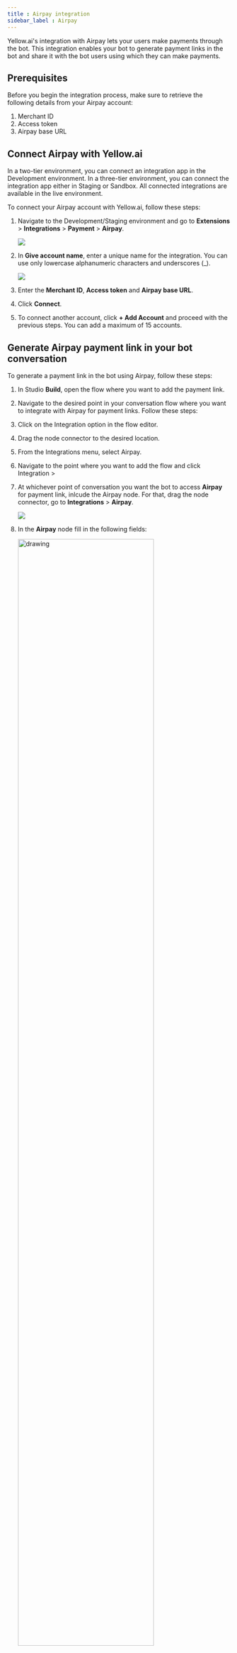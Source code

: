 ```yaml
---
title : Airpay integration
sidebar_label : Airpay
---
```


Yellow.ai's integration with Airpay lets your users make payments through the bot. This integration enables your bot to generate payment links in the bot and share it with the bot users using which they can make payments.

## Prerequisites

Before you begin the integration process, make sure to retrieve the following details from your Airpay account:

1. Merchant ID
2. Access token
3. Airpay base URL

## Connect Airpay with Yellow.ai

In a two-tier environment, you can connect an integration app in the Development environment. In a three-tier environment, you can connect the integration app either in Staging or Sandbox. All connected integrations are available in the live environment.



To connect your Airpay account with Yellow.ai, follow these steps:

1. Navigate to the Development/Staging environment and go to **Extensions** > **Integrations** > **Payment** > **Airpay**.

   ![](https://i.imgur.com/rjslSEg.png)

2. In **Give account name**, enter a unique name for the integration. You can use only lowercase alphanumeric characters and underscores (_).

   ![](https://i.imgur.com/rAKmXqE.png)

3. Enter the **Merchant ID**, **Access token** and **Airpay base URL**.
4. Click **Connect**. 
5. To connect another account, click **+ Add Account** and proceed with the previous steps. You can add a maximum of 15 accounts.


## Generate Airpay payment link in your bot conversation

To generate a payment link in the bot using Airpay, follow these steps:

1. In Studio **Build**, open the flow where you want to add the payment link.
2. Navigate to the desired point in your conversation flow where you want to integrate with Airpay for payment links. Follow these steps:

1. Click on the Integration option in the flow editor.
2. Drag the node connector to the desired location.
3. From the Integrations menu, select Airpay.
2. Navigate to the point where you want to add the flow and click Integration > 
2. At whichever point of conversation you want the bot to access **Airpay** for payment link, inlcude the Airpay node. For that, drag the node connector, go to **Integrations** > **Airpay**.

   ![](https://i.imgur.com/tFUbjgE.png)

3. In the **Airpay** node fill in the following fields: 

   <img src="https://i.imgur.com/IDVBlq5.png" alt="drawing" width="80%"/>

* **Account name:** Choose the **Airpay** account. If you have only one account, the account name is automatically populated. If you have multiple accounts, the first account added is auto-populated. Select the one you want to use at that moment.
* **Action:** Choose the action to perform, the action available for Airpay is **Generate Payment Link**.

   Once you click the action, the following fields open up. There are two ways by which you can fill these fields:
   
   <img src="https://i.imgur.com/eQMQqOh.png" alt="drawing" width="80%"/>

**Pass dynamic data in variables**

From customers you can collect information and fill these fields. Add [prompt nodes](https://docs.yellow.ai/docs/platform_concepts/studio/build/nodes/prompt-nodes) before the integration node and [store the response of each node in a variable](https://docs.yellow.ai/docs/platform_concepts/studio/build/bot-variables#store-data-in-variables). Then, pass those variables in the respective fields here. 

   <img src="https://i.imgur.com/syCg7jZ.png" alt="drawing" width="80%"/>

**Pass static values**

You type the static values in the fields by clicking **Or** or disabling **Var** option. 

   ![](https://i.imgur.com/crMRLVy.gif)

4. Store the JSON response of the Airpay node in a variable.

   <img src="https://i.imgur.com/1RpVqmu.png" alt="drawing" width="60%"/>

5. [Display the API response](https://docs.yellow.ai/docs/platform_concepts/studio/api/add-api-apinode#display-api-response) in a [message](https://docs.yellow.ai/docs/platform_concepts/studio/build/nodes/message-nodes) node.

**Sample response:**

``` jsonld
{
  "success": true,
  "invoice_number": "1234745234245",
  "payment_url": "https://abc.invpay.co.in/invoice/OSYzMjc1NQ=="
}
```